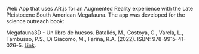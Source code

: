 Web App that uses AR.js for an Augmented Reality experience with the Late Pleistocene South American Megafauna.
The app was developed for the science outreach book:

Megafauna3D - Un libro de huesos. Batallés, M., Costoya, G., Varela, L., Tambusso, P.S., Di Giacomo, M., Fariña, R.A. (2022). ISBN: 978-9915-41-026-5. [Link](https://www.megafauna3d.org/un-libro-de-huesos/).

